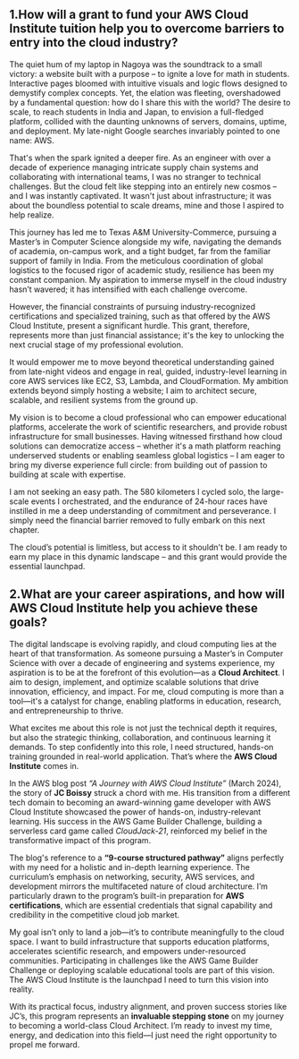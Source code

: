 
## 1.How will a grant to fund your AWS Cloud Institute tuition help you to overcome barriers to entry into the cloud industry?

The quiet hum of my laptop in Nagoya was the soundtrack to a small victory: a website built with a purpose – to ignite a love for math in students. Interactive pages bloomed with intuitive visuals and logic flows designed to demystify complex concepts. Yet, the elation was fleeting, overshadowed by a fundamental question: how do I share this with the world? The desire to scale, to reach students in India and Japan, to envision a full-fledged platform, collided with the daunting unknowns of servers, domains, uptime, and deployment. My late-night Google searches invariably pointed to one name: AWS.

That's when the spark ignited a deeper fire. As an engineer with over a decade of experience managing intricate supply chain systems and collaborating with international teams, I was no stranger to technical challenges. But the cloud felt like stepping into an entirely new cosmos – and I was instantly captivated. It wasn't just about infrastructure; it was about the boundless potential to scale dreams, mine and those I aspired to help realize.

This journey has led me to Texas A&M University-Commerce, pursuing a Master’s in Computer Science alongside my wife, navigating the demands of academia, on-campus work, and a tight budget, far from the familiar support of family in India. From the meticulous coordination of global logistics to the focused rigor of academic study, resilience has been my constant companion. My aspiration to immerse myself in the cloud industry hasn’t wavered; it has intensified with each challenge overcome.

However, the financial constraints of pursuing industry-recognized certifications and specialized training, such as that offered by the AWS Cloud Institute, present a significant hurdle. This grant, therefore, represents more than just financial assistance; it's the key to unlocking the next crucial stage of my professional evolution.

It would empower me to move beyond theoretical understanding gained from late-night videos and engage in real, guided, industry-level learning in core AWS services like EC2, S3, Lambda, and CloudFormation. My ambition extends beyond simply hosting a website; I aim to architect secure, scalable, and resilient systems from the ground up.

My vision is to become a cloud professional who can empower educational platforms, accelerate the work of scientific researchers, and provide robust infrastructure for small businesses. Having witnessed firsthand how cloud solutions can democratize access – whether it's a math platform reaching underserved students or enabling seamless global logistics – I am eager to bring my diverse experience full circle: from building out of passion to building at scale with expertise.

I am not seeking an easy path. The 580 kilometers I cycled solo, the large-scale events I orchestrated, and the endurance of 24-hour races have instilled in me a deep understanding of commitment and perseverance. I simply need the financial barrier removed to fully embark on this next chapter.

The cloud’s potential is limitless, but access to it shouldn't be. I am ready to earn my place in this dynamic landscape – and this grant would provide the essential launchpad. 
   
   


## 2.What are your career aspirations, and how will AWS Cloud Institute help you achieve these goals?

 The digital landscape is evolving rapidly, and cloud computing lies at the heart of that transformation. As someone pursuing a Master’s in Computer Science with over a decade of engineering and systems experience, my aspiration is to be at the forefront of this evolution—as a **Cloud Architect**. I aim to design, implement, and optimize scalable solutions that drive innovation, efficiency, and impact. For me, cloud computing is more than a tool—it's a catalyst for change, enabling platforms in education, research, and entrepreneurship to thrive.

What excites me about this role is not just the technical depth it requires, but also the strategic thinking, collaboration, and continuous learning it demands. To step confidently into this role, I need structured, hands-on training grounded in real-world application. That’s where the **AWS Cloud Institute** comes in.

In the AWS blog post _“A Journey with AWS Cloud Institute”_ (March 2024), the story of **JC Boissy** struck a chord with me. His transition from a different tech domain to becoming an award-winning game developer with AWS Cloud Institute showcased the power of hands-on, industry-relevant learning. His success in the AWS Game Builder Challenge, building a serverless card game called _CloudJack-21_, reinforced my belief in the transformative impact of this program.

The blog's reference to a **“9-course structured pathway”** aligns perfectly with my need for a holistic and in-depth learning experience. The curriculum’s emphasis on networking, security, AWS services, and development mirrors the multifaceted nature of cloud architecture. I’m particularly drawn to the program’s built-in preparation for **AWS certifications**, which are essential credentials that signal capability and credibility in the competitive cloud job market.

My goal isn’t only to land a job—it’s to contribute meaningfully to the cloud space. I want to build infrastructure that supports education platforms, accelerates scientific research, and empowers under-resourced communities. Participating in challenges like the AWS Game Builder Challenge or deploying scalable educational tools are part of this vision. The AWS Cloud Institute is the launchpad I need to turn this vision into reality.

With its practical focus, industry alignment, and proven success stories like JC’s, this program represents an **invaluable stepping stone** on my journey to becoming a world-class Cloud Architect. I’m ready to invest my time, energy, and dedication into this field—I just need the right opportunity to propel me forward.